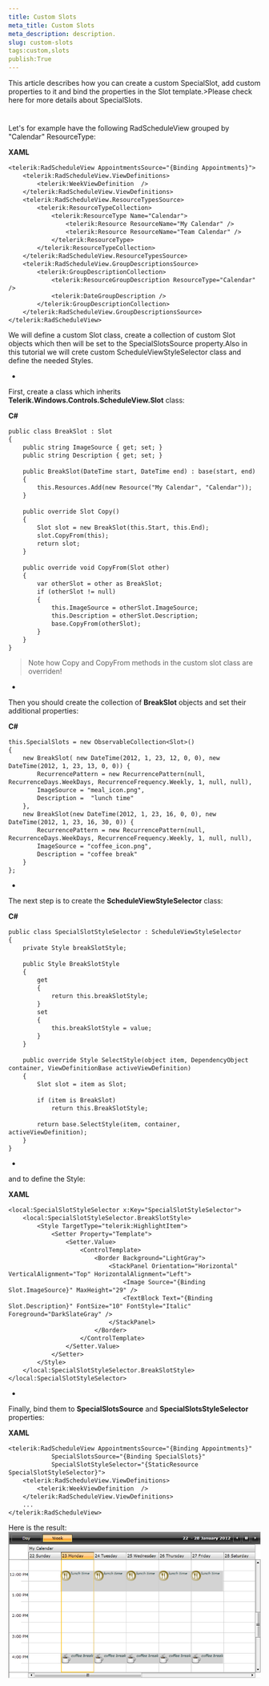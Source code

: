 ```yaml
---
title: Custom Slots
meta_title: Custom Slots
meta_description: description.
slug: custom-slots
tags:custom,slots
publish:True
---
```



This article describes how you can create a custom SpecialSlot, add custom properties to it and bind the properties in the Slot template.>Please check <link xlink:href="3386B28A-7C00-4629-B290-4EDE1A0ABB9F" xmlns:xlink="http://www.w3.org/1999/xlink" xmlns="http://ddue.schemas.microsoft.com/authoring/2003/5">here</link> for more details about SpecialSlots.

# 

Let's for example have the following RadScheduleView grouped by "Calendar" ResourceType:


 __XAML__
    


	<telerik:RadScheduleView AppointmentsSource="{Binding Appointments}">
		<telerik:RadScheduleView.ViewDefinitions>				
			<telerik:WeekViewDefinition  />
		</telerik:RadScheduleView.ViewDefinitions>
		<telerik:RadScheduleView.ResourceTypesSource>
			<telerik:ResourceTypeCollection>
				<telerik:ResourceType Name="Calendar">
					<telerik:Resource ResourceName="My Calendar" />
					<telerik:Resource ResourceName="Team Calendar" />
				</telerik:ResourceType>
			</telerik:ResourceTypeCollection>
		</telerik:RadScheduleView.ResourceTypesSource>
		<telerik:RadScheduleView.GroupDescriptionsSource>
			<telerik:GroupDescriptionCollection>
				<telerik:ResourceGroupDescription ResourceType="Calendar" />
				<telerik:DateGroupDescription />
			</telerik:GroupDescriptionCollection>
		</telerik:RadScheduleView.GroupDescriptionsSource>
	</telerik:RadScheduleView>



We will define a custom Slot class, create a collection of custom Slot objects which then will be set to the SpecialSlotsSource property.Also in this tutorial we will crete custom ScheduleViewStyleSelector class and define the needed Styles.

* 

First, create a class which inherits __Telerik.Windows.Controls.ScheduleView.Slot__ class:


 __C#__
    


	public class BreakSlot : Slot
	{
		public string ImageSource { get; set; }
		public string Description { get; set; }
	
		public BreakSlot(DateTime start, DateTime end) : base(start, end)
		{
			this.Resources.Add(new Resource("My Calendar", "Calendar"));			
		}
	
		public override Slot Copy()
		{
			Slot slot = new BreakSlot(this.Start, this.End);
			slot.CopyFrom(this);
			return slot;
		}
	
		public override void CopyFrom(Slot other)
		{
			var otherSlot = other as BreakSlot;
			if (otherSlot != null)
			{
				this.ImageSource = otherSlot.ImageSource;
				this.Description = otherSlot.Description;
				base.CopyFrom(otherSlot);
			}
		}
	}

>Note how <legacyBold xmlns="http://ddue.schemas.microsoft.com/authoring/2003/5">Copy</legacyBold> and <legacyBold xmlns="http://ddue.schemas.microsoft.com/authoring/2003/5">CopyFrom</legacyBold> methods in the custom slot class are overriden!

* 

Then you should create the collection of __BreakSlot__ objects and set their additional properties:


 __C#__
    


	this.SpecialSlots = new ObservableCollection<Slot>()
	{
		new BreakSlot( new DateTime(2012, 1, 23, 12, 0, 0), new DateTime(2012, 1, 23, 13, 0, 0)) {
			RecurrencePattern = new RecurrencePattern(null, RecurrenceDays.WeekDays, RecurrenceFrequency.Weekly, 1, null, null),
			ImageSource = "meal_icon.png",
			Description =  "lunch time"
		}, 
		new BreakSlot(new DateTime(2012, 1, 23, 16, 0, 0), new DateTime(2012, 1, 23, 16, 30, 0)) {
			RecurrencePattern = new RecurrencePattern(null, RecurrenceDays.WeekDays, RecurrenceFrequency.Weekly, 1, null, null),
			ImageSource = "coffee_icon.png",
			Description = "coffee break"
		}
	};



* 

The next step is to create the __ScheduleViewStyleSelector__ class:


 __C#__
    


	public class SpecialSlotStyleSelector : ScheduleViewStyleSelector
	{
		private Style breakSlotStyle;
	
		public Style BreakSlotStyle
		{
			get
			{
				return this.breakSlotStyle;
			}
			set
			{
				this.breakSlotStyle = value;
			}
		}
	
		public override Style SelectStyle(object item, DependencyObject container, ViewDefinitionBase activeViewDefinition)
		{
			Slot slot = item as Slot;
	
			if (item is BreakSlot)
				return this.BreakSlotStyle;
	
			return base.SelectStyle(item, container, activeViewDefinition);
		}
	}



* 

and to define the Style:


 __XAML__
    


	<local:SpecialSlotStyleSelector x:Key="SpecialSlotStyleSelector">
		<local:SpecialSlotStyleSelector.BreakSlotStyle>
			<Style TargetType="telerik:HighlightItem">
				<Setter Property="Template">
					<Setter.Value>
						<ControlTemplate>
							<Border Background="LightGray">
								<StackPanel Orientation="Horizontal" VerticalAlignment="Top" HorizontalAlignment="Left">
									<Image Source="{Binding Slot.ImageSource}" MaxHeight="29" />
									<TextBlock Text="{Binding Slot.Description}" FontSize="10" FontStyle="Italic" Foreground="DarkSlateGray" />
								</StackPanel>
							</Border>
						</ControlTemplate>
					</Setter.Value>
				</Setter>
			</Style>
		</local:SpecialSlotStyleSelector.BreakSlotStyle>
	</local:SpecialSlotStyleSelector>



* 

Finally, bind them to __SpecialSlotsSource__ and __SpecialSlotsStyleSelector__ properties:


 __XAML__
    


	<telerik:RadScheduleView AppointmentsSource="{Binding Appointments}"
				SpecialSlotsSource="{Binding SpecialSlots}"
				SpecialSlotStyleSelector="{StaticResource SpecialSlotStyleSelector}">
		<telerik:RadScheduleView.ViewDefinitions>				
			<telerik:WeekViewDefinition  />
		</telerik:RadScheduleView.ViewDefinitions>
		...
	</telerik:RadScheduleView>



Here is the result:![radscheduleview custom slots](images/radscheduleview_custom_slots.png)
